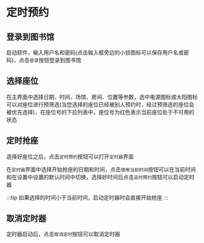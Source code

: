 # 定时预约

## 登录到图书馆

启动软件，输入用户名和密码(点击输入框旁边的小锁图标可以保存用户名或密码)，点击`登录`按钮登录到图书馆

## 选择座位

在主界面中选择日期、时间、场馆、房间、位置等参数，选中电源图标或太阳图标可以对座位进行预筛选(当您选择的座位已经被别人预约时，经过预筛选的座位会被优先选择)，在座位号的下拉列表中，座位号为红色表示当前座位处于不可用的状态

## 定时抢座

选择好座位之后，点击`定时预约`按钮可以打开`定时器`界面

在`定时器`界面中选择开始抢座的日期和时间，点击`使用当前时间`按钮可以在当前时间和在设置中设置的默认时间中切换，选择好时间后点击`定时预约`按钮可以启动定时器

:::tip
如果选择的时间小于当前时间，启动定时器时会直接开始抢座
:::

## 取消定时器

定时器启动后，点击`取消定时`按钮可以取消定时器
